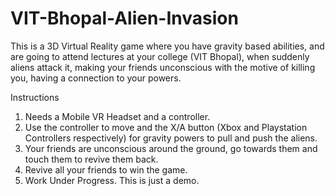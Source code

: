 # VIT-Bhopal-Alien-Invasion
This is a 3D Virtual Reality game where you have gravity based abilities, and are going to attend lectures at your college (VIT Bhopal), when suddenly aliens attack it, making your friends unconscious with the motive of killing you, having a connection to your powers.

Instructions
1. Needs a Mobile VR Headset and a controller.
2. Use the controller to move and the X/A button (Xbox and Playstation Controllers respectively) for gravity powers to pull and push the aliens.
3. Your friends are unconscious around the ground, go towards them and touch them to revive them back.
4. Revive all your friends to win the game.
5. Work Under Progress. This is just a demo.

